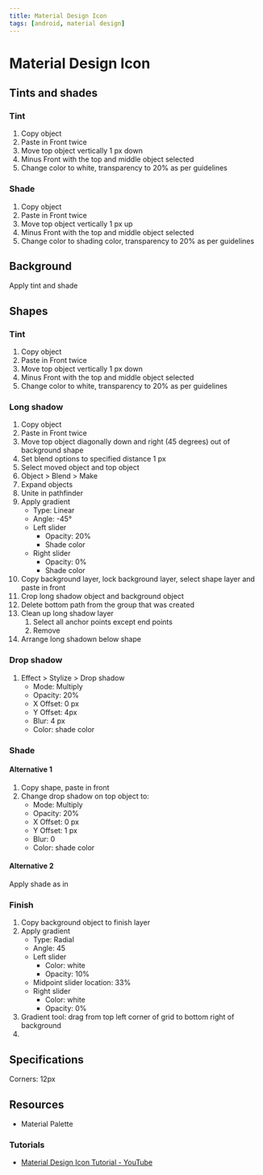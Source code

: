 ```yaml
---
title: Material Design Icon
tags: [android, material design]
---
```


# Material Design Icon

## Tints and shades

### Tint 
1. Copy object
2. Paste in Front twice
3. Move top object vertically 1 px down
4. Minus Front with the top and middle object selected
5. Change color to white, transparency to 20% as per guidelines

### Shade
1. Copy object
2. Paste in Front twice
3. Move top object vertically 1 px up
4. Minus Front with the top and middle object selected
5. Change color to shading color, transparency to 20% as per guidelines

## Background

Apply tint and shade

## Shapes

### Tint
1. Copy object
2. Paste in Front twice
3. Move top object vertically 1 px down
4. Minus Front with the top and middle object selected
5. Change color to white, transparency to 20% as per guidelines

### Long shadow
1. Copy object
2. Paste in Front twice
3. Move top object diagonally down and right (45 degrees) out of background shape
4. Set blend options to specified distance 1 px
5. Select moved object and top object
6. Object > Blend > Make
7. Expand objects
8. Unite in pathfinder
9. Apply gradient
	* Type: Linear 
    * Angle: -45°
    * Left slider
    	* Opacity: 20%
        * Shade color
    * Right slider
    	* Opacity: 0%
        * Shade color
10. Copy background layer, lock background layer, select shape layer and paste in front
11. Crop long shadow object and background object
12. Delete bottom path from the group that was created
13. Clean up long shadow layer
	1. Select all anchor points except end points
    2. Remove
14. Arrange long shadown below shape

### Drop shadow

1. Effect > Stylize > Drop shadow
	* Mode: Multiply
    * Opacity: 20%
    * X Offset: 0 px
    * Y Offset: 4px
    * Blur: 4 px
    * Color: shade color
   
### Shade

#### Alternative 1

1. Copy shape, paste in front
2. Change drop shadow on top object to:
	* Mode: Multiply
    * Opacity: 20%
    * X Offset: 0 px
    * Y Offset: 1 px
    * Blur: 0
    * Color: shade color

#### Alternative 2

Apply shade as in 
   
### Finish

1. Copy background object to finish layer
2. Apply gradient
   * Type: Radial
   * Angle: 45
   * Left slider
     * Color: white
     * Opacity: 10%
   * Midpoint slider location: 33%
   * Right slider
     * Color: white
     * Opacity: 0%
3. Gradient tool: drag from top left corner of grid to bottom right of background
4. 


## Specifications

Corners: 12px

## Resources

* Material Palette

### Tutorials

* [Material Design Icon Tutorial - YouTube](https://www.youtube.com/watch?v=ZoRE9bv1mcc)


